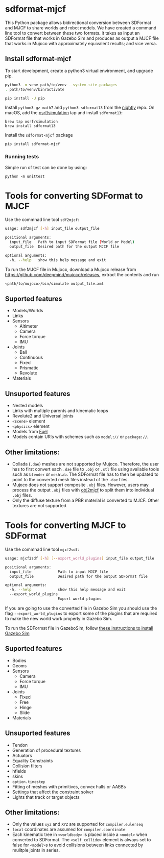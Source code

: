 # sdformat-mjcf

This Python package allows bidirectional conversion between SDFormat and MJCF
to share worlds and robot models. We have created a command line tool to convert
between these two formats. It takes as input an SDFormat file that works in
Gazebo Sim and produces as output a MJCF file that works in Mujoco with
approximately equivalent results; and vice versa.

## Install sdformat-mjcf

To start development, create a python3 virtual environment, and upgrade pip.

```bash
python3 -m venv path/to/venv --system-site-packages
. path/to/venv/bin/activate

pip install -U pip
```

Install `python3-gz-math7` and `python3-sdformat13` from the
[nightly](https://gazebosim.org/docs/all/release#type-of-releases) repo. On macOS, add the [osrf/simulation](https://github.com/osrf/homebrew-simulation) tap and install `sdformat13`:
```
brew tap osrf/simulation
brew install sdformat13
```

Install the `sdformat-mjcf` package

```bash
pip install sdformat-mjcf
```

### Running tests

Simple run of test can be done by using:

```
python -m unittest
```

# Tools for converting SDFormat to MJCF

Use the commnad line tool `sdf2mjcf`:

```bash
usage: sdf2mjcf [-h] input_file output_file

positional arguments:
  input_file   Path to input SDFormat file (World or Model)
  output_file  Desired path for the output MJCF file

optional arguments:
  -h, --help   show this help message and exit
```

To run the MJCF file in Mujoco, download a Mujoco release from https://github.com/deepmind/mujoco/releases,
extract the contents and run

```bash
<path/to/mujoco>/bin/simulate output_file.xml
```

## Suported features

  - Models/Worlds
  - Links
  - Sensors
    - Altimeter
    - Camera
    - Force torque
    - IMU
  - Joints
    - Ball
    - Continuous
    - Fixed
    - Prismatic
    - Revolute
  - Materials

## Unsuported features

  - Nested models
  - Links with multiple parents and kinematic loops
  - Revolute2 and Universal joints
  - `<scene>` element
  - `<physics>` element
  - Models from [Fuel](https://app.gazebosim.org/dashboard)
  - Models contain URIs with schemes such as `model://` or `package://`.

## Other limitations:

  - Collada (`.dae`) meshes are not supported by Mujoco. Therefore, the user
    has to first convert each `.dae` file to `.obj` or `.stl` file using
    available tools such as `blender` or `meshlab`. The SDFormat file has to
    then be updated to point to the converted mesh files instead of the `.dae`
    files.
  - Mujoco does not support composite `.obj` files. However, users may process
    the output `.obj` files with
    [obj2mjcf](https://github.com/kevinzakka/obj2mjcf) to split them into
    individual `.obj` files.
  - Only the diffuse texture from a PBR material is converted to MJCF. Other
    textures are not supported.

# Tools for converting MJCF to SDFormat

Use the commnad line tool `mjcf2sdf`:

```bash
usage: mjcf2sdf [-h] [--export_world_plugins] input_file output_file

positional arguments:
  input_file            Path to input MJCF file
  output_file           Desired path for the output SDFormat file

optional arguments:
  -h, --help            show this help message and exit
  --export_world_plugins
                        Export world plugins
```

If you are going to use the converted file in Gazebo Sim you should use the flag
`--export_world_plugins` to export some of the plugins that are required to make
the new world work properly in Gazebo Sim.

To run the SDFormat file in GazeboSim, follow [these instructions to install Gazebo Sim](https://gazebosim.org/docs/latest/install)

## Suported features

  - Bodies
  - Geoms
  - Sensors
    - Camera
    - Force torque
    - IMU
  - Joints
    - Fixed
    - Free
    - Hinge
    - Slide
  - Materials

## Unsuported features

  - Tendon
  - Generation of procedural textures
  - Actuators
  - Equality Constraints
  - Collision filters
  - hfields
  - skins
  - `option.timestep`
  - Fitting of meshes with primitives, convex hulls or AABBs
  - Settings that affect the constraint solver
  - Lights that track or target objects

## Other limitations:

  - Only the values `xyz` and `XYZ` are supported for `compiler.eulerseq`
  - `local` coordinates are assumed for `compiler.coordinate`
  - Each kinematic tree in `<worldbody>` is placed inside a `<model>` when
    converted to SDFormat. The `<self_collide>` element is always set to false
    for `<model>`s to avoid collisions between links connected by mulitple
    joints in series.

